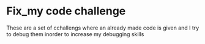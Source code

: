 # Fix_my code challenge

These are a set of cchallengs where an already made code is given  and I try to 
debug them inorder to increase my debugging skills
